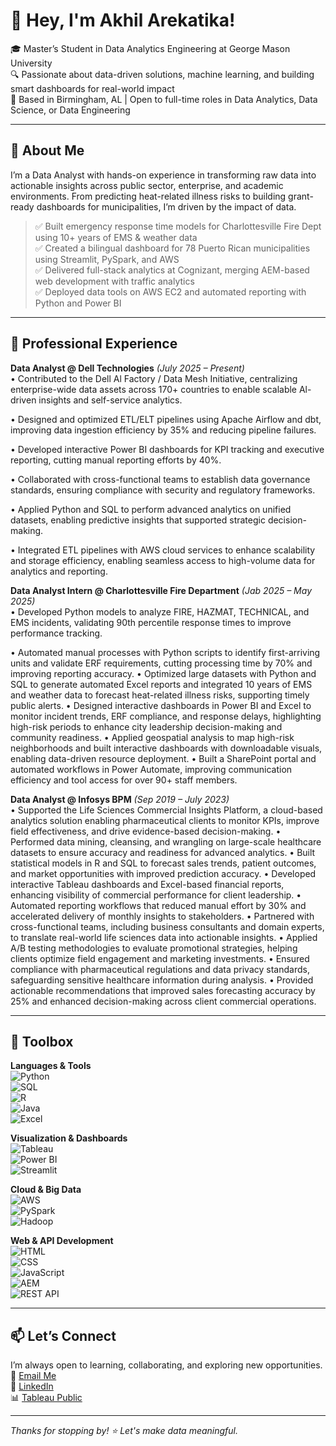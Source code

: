 # 👋 Hey, I'm Akhil Arekatika!   

🎓 Master’s Student in Data Analytics Engineering at George Mason University  
🔍 Passionate about data-driven solutions, machine learning, and building smart dashboards for real-world impact  
📍 Based in Birmingham, AL | Open to full-time roles in Data Analytics, Data Science, or Data Engineering

---

## 🚀 About Me 

I’m a Data Analyst with hands-on experience in transforming raw data into actionable insights across public sector, enterprise, and academic environments. From predicting heat-related illness risks to building grant-ready dashboards for municipalities, I’m driven by the impact of data.

> ✅ Built emergency response time models for Charlottesville Fire Dept using 10+ years of EMS & weather data  
> ✅ Created a bilingual dashboard for 78 Puerto Rican municipalities using Streamlit, PySpark, and AWS  
> ✅ Delivered full-stack analytics at Cognizant, merging AEM-based web development with traffic analytics  
> ✅ Deployed data tools on AWS EC2 and automated reporting with Python and Power BI  

---

## 💼 Professional Experience 

**Data Analyst @ Dell Technologies** *(July 2025 – Present)*  
• Contributed to the Dell Al Factory / Data Mesh Initiative, centralizing enterprise-wide data assets across 170+ countries to enable
scalable Al-driven insights and self-service analytics.

• Designed and optimized ETL/ELT pipelines using Apache Airflow and dbt, improving data ingestion efficiency by 35% and reducing
pipeline failures.

• Developed interactive Power BI dashboards for KPI tracking and executive reporting, cutting manual reporting efforts by 40%.

• Collaborated with cross-functional teams to establish data governance standards, ensuring compliance with security and regulatory
frameworks.

• Applied Python and SQL to perform advanced analytics on unified datasets, enabling predictive insights that supported strategic
decision-making.

• Integrated ETL pipelines with AWS cloud services to enhance scalability and storage efficiency, enabling seamless access to
high-volume data for analytics and reporting.


**Data Analyst Intern @ Charlottesville Fire Department** *(Jab 2025 – May 2025)*  
• Developed Python models to analyze FIRE, HAZMAT, TECHNICAL, and EMS incidents, validating 90th percentile response
times to improve performance tracking.

• Automated manual processes with Python scripts to identify first-arriving units and validate ERF requirements, cutting processing
time by 70% and improving reporting accuracy.
• Optimized large datasets with Python and SQL to generate automated Excel reports and integrated 10 years of EMS and weather
data to forecast heat-related illness risks, supporting timely public alerts.
• Designed interactive dashboards in Power BI and Excel to monitor incident trends, ERF compliance, and response delays,
highlighting high-risk periods to enhance city leadership decision-making and community readiness.
• Applied geospatial analysis to map high-risk neighborhoods and built interactive dashboards with downloadable visuals, enabling
data-driven resource deployment.
• Built a SharePoint portal and automated workflows in Power Automate, improving communication efficiency and tool access for over
90+ staff members.

**Data Analyst @ Infosys BPM** *(Sep 2019 – July 2023)*  
• Supported the Life Sciences Commercial Insights Platform, a cloud-based analytics solution enabling pharmaceutical clients to
monitor KPIs, improve field effectiveness, and drive evidence-based decision-making.
• Performed data mining, cleansing, and wrangling on large-scale healthcare datasets to ensure accuracy and readiness for advanced
analytics.
• Built statistical models in R and SQL to forecast sales trends, patient outcomes, and market opportunities with improved prediction
accuracy.
• Developed interactive Tableau dashboards and Excel-based financial reports, enhancing visibility of commercial performance for
client leadership.
• Automated reporting workflows that reduced manual effort by 30% and accelerated delivery of monthly insights to stakeholders.
• Partnered with cross-functional teams, including business consultants and domain experts, to translate real-world life sciences data
into actionable insights.
• Applied A/B testing methodologies to evaluate promotional strategies, helping clients optimize field engagement and marketing
investments.
• Ensured compliance with pharmaceutical regulations and data privacy standards, safeguarding sensitive healthcare information
during analysis.
• Provided actionable recommendations that improved sales forecasting accuracy by 25% and enhanced decision-making across client
commercial operations.

---

## 🧰 Toolbox

**Languages & Tools**  
![Python](https://img.shields.io/badge/-Python-3776AB?style=flat&logo=python&logoColor=white)  
![SQL](https://img.shields.io/badge/-SQL-4479A1?style=flat&logo=postgresql&logoColor=white)  
![R](https://img.shields.io/badge/-R-276DC3?style=flat&logo=r&logoColor=white)  
![Java](https://img.shields.io/badge/-Java-007396?style=flat&logo=java&logoColor=white)  
![Excel](https://img.shields.io/badge/-Excel-217346?style=flat&logo=microsoft-excel&logoColor=white)

**Visualization & Dashboards**  
![Tableau](https://img.shields.io/badge/-Tableau-E97627?style=flat&logo=tableau&logoColor=white)  
![Power BI](https://img.shields.io/badge/-PowerBI-F2C811?style=flat&logo=powerbi&logoColor=black)  
![Streamlit](https://img.shields.io/badge/-Streamlit-FF4B4B?style=flat&logo=streamlit&logoColor=white)

**Cloud & Big Data**  
![AWS](https://img.shields.io/badge/-AWS-232F3E?style=flat&logo=amazon-aws&logoColor=white)  
![PySpark](https://img.shields.io/badge/-PySpark-E25A1C?style=flat&logo=apachespark&logoColor=white)  
![Hadoop](https://img.shields.io/badge/-Hadoop-66CCFF?style=flat&logo=apache&logoColor=white)

**Web & API Development**  
![HTML](https://img.shields.io/badge/-HTML5-E34F26?style=flat&logo=html5&logoColor=white)  
![CSS](https://img.shields.io/badge/-CSS3-1572B6?style=flat&logo=css3&logoColor=white)  
![JavaScript](https://img.shields.io/badge/-JavaScript-F7DF1E?style=flat&logo=javascript&logoColor=black)  
![AEM](https://img.shields.io/badge/-AEM-333?style=flat&logo=adobe&logoColor=white)  
![REST API](https://img.shields.io/badge/-REST%20API-00599C?style=flat)

---

## 📫 Let’s Connect

I’m always open to learning, collaborating, and exploring new opportunities.  
📧 [Email Me](mailto:akhilarekatika3@gmail.com)  
💼 [LinkedIn](https://www.linkedin.com/in/akhil-arekatika-/)  
📊 [Tableau Public](https://public.tableau.com/app/profile/sri.navya.kancharla)

---

*Thanks for stopping by! ⭐ Let's make data meaningful.*
